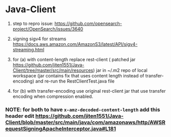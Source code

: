 # Java-Client

1. step to repro issue: https://github.com/opensearch-project/OpenSearch/issues/3640

2. signing sigv4 for streams https://docs.aws.amazon.com/AmazonS3/latest/API/sigv4-streaming.html

3. for (a) with content-length replace rest-client ( patched jar https://github.com/jiten1551/Java-Client/tree/master/src/main/resources) jar in ~/.m2 repo of local workspace (jar contains fix that uses content length instead of transfer-encoding) and re-run the RestClientTest.java file
4. for (b) with transfer-encoding use original rest-client jar that use transfer encoding when compression enabled.

### NOTE: for both to have ```x-amz-decoded-content-length``` add this header edit https://github.com/jiten1551/Java-Client/blob/master/src/main/java/com/amazonaws/http/AWSRequestSigningApacheInterceptor.java#L181


